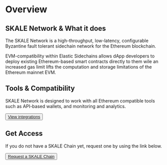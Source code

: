 # Overview

## SKALE Network & What it does

The SKALE Network is a high-throughput, low-latency, configurable Byzantine fault tolerant sidechain network for the Ethereum blockchain. 

EVM-compatibility within Elastic Sidechains allows dApp developers to deploy existing Ethereum-based smart contracts directly to them wile an increased gas limit lifts the computation and storage limitations of the Ethereum mainnet EVM.

## Tools & Compatibility

SKALE Network is designed to work with all Ethereum compatible tools such as API-based wallets, and monitoring and analytics.

<button>[View integrations](/developers/products/integrations)</button>

## Get Access

If you do not have a SKALE Chain yet, request one by using the link below.

<button>[Request a SKALE Chain](https://skale.network/innovators-signup)</button>
